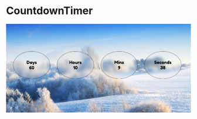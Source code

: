 # CountdownTimer

![Image of Yaktocat](https://github.com/Ronak-Toshniwal/CountdownTimer/blob/main/screenshot.PNG)

